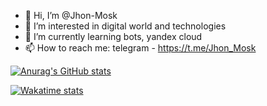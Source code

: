 - 👋 Hi, I’m @Jhon-Mosk
- 👀 I’m interested in digital world and technologies
- 🌱 I’m currently learning bots, yandex cloud
- 📫 How to reach me: telegram - https://t.me/Jhon_Mosk

[![Anurag's GitHub stats](https://d5d0eddb7adlnht7keh1.apigw.yandexcloud.net/?username=Jhon-Mosk&count_private=true&show_icons=true&theme=merko&include_all_commits=true&locale=ru)](https://github.com/anuraghazra/github-readme-stats)

[![Wakatime stats](https://d5d0eddb7adlnht7keh1.apigw.yandexcloud.net/wakatime?username=Jhon_Mosk&theme=merko&locale=ru&custom_title=%D0%A1%D1%82%D0%B0%D1%82%D0%B8%D1%81%D1%82%D0%B8%D0%BA%D0%B0%20Wakatime%20%D1%81%2016%20%D0%B8%D1%8E%D0%BD%D1%8F%202023)](https://wakatime.com/@Jhon_Mosk)
<!---
### Языки используемые в публичных репозиториях

[![Top used lang](https://d5d0eddb7adlnht7keh1.apigw.yandexcloud.net/top-langs?username=Jhon-Mosk&layout=pie&theme=merko&size_weight=0.5&count_weight=0.5)](https://github.com/anuraghazra/github-readme-stats)
--->
<!---
Jhon-Mosk/Jhon-Mosk is a ✨ special ✨ repository because its `README.md` (this file) appears on your GitHub profile.
You can click the Preview link to take a look at your changes.
--->
